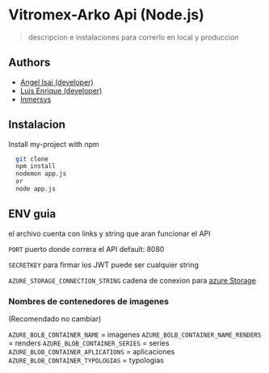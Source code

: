 # Vitromex-Arko Api (Node.js)

> descripcion e instalaciones para correrlo en local y produccion 

## Authors

- [Angel Isai (developer)](https://github.com/AngelIsaiRB)
- [Luis Enrique (developer)](https://github.com/Luis-Blash)
- [Inmersys](https://www.inmersys.com)

## Instalacion

Install my-project with npm

```bash
  git clone
  npm install
  nodemon app.js
  or
  node app.js 
```
## ENV guia 

el archivo cuenta con links y string que aran funcionar el API

`PORT` 
 puerto donde correra el API
 default: 8080

`SECRETKEY`
para firmar los JWT puede ser cualquier string

`AZURE_STORAGE_CONNECTION_STRING`
cadena de conexion para [azure Storage](https://experienceleague.adobe.com/docs/experience-platform/sources/ui-tutorials/create/cloud-storage/blob.html?lang=es) 

### Nombres de contenedores de imagenes

(Recomendado no cambiar)

`AZURE_BOLB_CONTAINER_NAME` = imagenes
`AZURE_BOLB_CONTAINER_NAME_RENDERS` = renders
`AZURE_BLOB_CONTAINER_SERIES` = series
`AZURE_BLOB_CONTAINER_APLICATIONS` = aplicaciones
`AZURE_BLOB_CONTAINER_TYPOLOGIAS` = typologias
